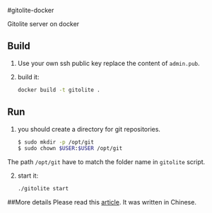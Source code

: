 #gitolite-docker

Gitolite server on docker

## Build

1. Use your own ssh public key replace the content of `admin.pub`.

2. build it:
	```sh
	docker build -t gitolite .
	```

## Run

1. you should create a directory for git repositories.

	```sh
	$ sudo mkdir -p /opt/git
	$ sudo chown $USER:$USER /opt/git
	```
The path `/opt/git` have to match the folder name in `gitolite` script.

2. start it:

	```sh
	./gitolite start
	```

##More details
Please read this [article](http://betacz.com/2014/05/29/docker-gitolite/). It was written in Chinese.
